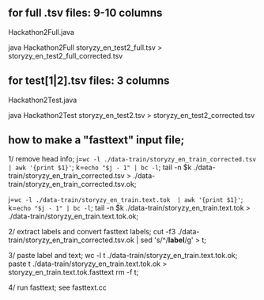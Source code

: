 ## for full .tsv files: 9-10 columns
Hackathon2Full.java

java Hackathon2Full  storyzy_en_test2_full.tsv  > storyzy_en_test2_full_corrected.tsv

## for test[1|2].tsv files: 3 columns
Hackathon2Test.java

java Hackathon2Test storyzy_en_test2.tsv > storyzy_en_test2_corrected.tsv


## how to make a "fasttext" input file; 
1/ remove head info;
j=`wc -l ./data-train/storyzy_en_train_corrected.tsv  | awk '{print $1}'`; k=`echo "$j - 1" | bc -l`; tail -n $k ./data-train/storyzy_en_train_corrected.tsv  > ./data-train/storyzy_en_train_corrected.tsv.ok;

j=`wc -l ./data-train/storyzy_en_train.text.tok  | awk '{print $1}'`; k=`echo "$j - 1" | bc -l`; tail -n $k ./data-train/storyzy_en_train.text.tok  > ./data-train/storyzy_en_train.text.tok.ok;


2/ extract labels and convert fasttext labels;
cut -f3 ./data-train/storyzy_en_train_corrected.tsv.ok | sed 's/^/__label__/g' > t;

3/ paste label and text;
wc -l t ./data-train/storyzy_en_train.text.tok.ok;
paste t ./data-train/storyzy_en_train.text.tok.ok > storyzy_en_train.text.tok.fasttext
rm -f t; 

4/ run fasttext;
see fasttext.cc 



